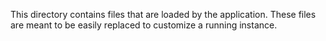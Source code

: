 This directory contains files that are loaded by the application. These files are meant to be easily replaced to customize a running instance.
